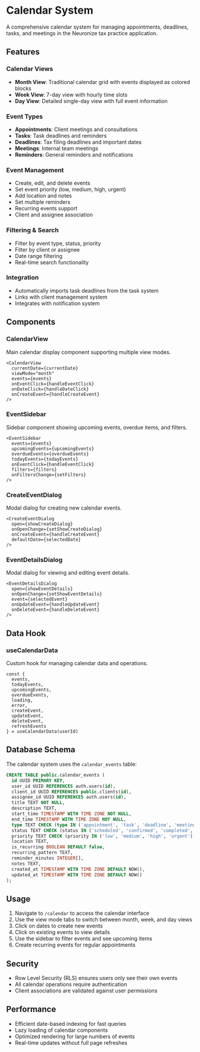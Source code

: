 # Calendar System

A comprehensive calendar system for managing appointments, deadlines, tasks, and meetings in the Neuronize tax practice application.

## Features

### Calendar Views
- **Month View**: Traditional calendar grid with events displayed as colored blocks
- **Week View**: 7-day view with hourly time slots
- **Day View**: Detailed single-day view with full event information

### Event Types
- **Appointments**: Client meetings and consultations
- **Tasks**: Task deadlines and reminders
- **Deadlines**: Tax filing deadlines and important dates
- **Meetings**: Internal team meetings
- **Reminders**: General reminders and notifications

### Event Management
- Create, edit, and delete events
- Set event priority (low, medium, high, urgent)
- Add location and notes
- Set multiple reminders
- Recurring events support
- Client and assignee association

### Filtering & Search
- Filter by event type, status, priority
- Filter by client or assignee
- Date range filtering
- Real-time search functionality

### Integration
- Automatically imports task deadlines from the task system
- Links with client management system
- Integrates with notification system

## Components

### CalendarView
Main calendar display component supporting multiple view modes.

```tsx
<CalendarView
  currentDate={currentDate}
  viewMode="month"
  events={events}
  onEventClick={handleEventClick}
  onDateClick={handleDateClick}
  onCreateEvent={handleCreateEvent}
/>
```

### EventSidebar
Sidebar component showing upcoming events, overdue items, and filters.

```tsx
<EventSidebar
  events={events}
  upcomingEvents={upcomingEvents}
  overdueEvents={overdueEvents}
  todayEvents={todayEvents}
  onEventClick={handleEventClick}
  filters={filters}
  onFiltersChange={setFilters}
/>
```

### CreateEventDialog
Modal dialog for creating new calendar events.

```tsx
<CreateEventDialog
  open={showCreateDialog}
  onOpenChange={setShowCreateDialog}
  onCreateEvent={handleCreateEvent}
  defaultDate={selectedDate}
/>
```

### EventDetailsDialog
Modal dialog for viewing and editing event details.

```tsx
<EventDetailsDialog
  open={showEventDetails}
  onOpenChange={setShowEventDetails}
  event={selectedEvent}
  onUpdateEvent={handleUpdateEvent}
  onDeleteEvent={handleDeleteEvent}
/>
```

## Data Hook

### useCalendarData
Custom hook for managing calendar data and operations.

```tsx
const {
  events,
  todayEvents,
  upcomingEvents,
  overdueEvents,
  loading,
  error,
  createEvent,
  updateEvent,
  deleteEvent,
  refreshEvents
} = useCalendarData(userId)
```

## Database Schema

The calendar system uses the `calendar_events` table:

```sql
CREATE TABLE public.calendar_events (
  id UUID PRIMARY KEY,
  user_id UUID REFERENCES auth.users(id),
  client_id UUID REFERENCES public.clients(id),
  assignee_id UUID REFERENCES auth.users(id),
  title TEXT NOT NULL,
  description TEXT,
  start_time TIMESTAMP WITH TIME ZONE NOT NULL,
  end_time TIMESTAMP WITH TIME ZONE NOT NULL,
  type TEXT CHECK (type IN ('appointment', 'task', 'deadline', 'meeting', 'reminder')),
  status TEXT CHECK (status IN ('scheduled', 'confirmed', 'completed', 'cancelled', 'overdue')),
  priority TEXT CHECK (priority IN ('low', 'medium', 'high', 'urgent')),
  location TEXT,
  is_recurring BOOLEAN DEFAULT false,
  recurring_pattern TEXT,
  reminder_minutes INTEGER[],
  notes TEXT,
  created_at TIMESTAMP WITH TIME ZONE DEFAULT NOW(),
  updated_at TIMESTAMP WITH TIME ZONE DEFAULT NOW()
);
```

## Usage

1. Navigate to `/calendar` to access the calendar interface
2. Use the view mode tabs to switch between month, week, and day views
3. Click on dates to create new events
4. Click on existing events to view details
5. Use the sidebar to filter events and see upcoming items
6. Create recurring events for regular appointments

## Security

- Row Level Security (RLS) ensures users only see their own events
- All calendar operations require authentication
- Client associations are validated against user permissions

## Performance

- Efficient date-based indexing for fast queries
- Lazy loading of calendar components
- Optimized rendering for large numbers of events
- Real-time updates without full page refreshes
